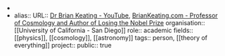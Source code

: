-
- alias::
  URL:: [Dr Brian Keating - YouTube](https://www.youtube.com/@DrBrianKeating/featured), [BrianKeating.com - Professor of Cosmology and Author of Losing the Nobel Prize](https://briankeating.com/)
  organisation:: [[University of California - San Diego]] 
  role:: academic
  fields:: [[physics]], [[cosmology]], [[astronomy]] 
  tags:: person, [[theory of everything]] 
  project::
  public:: true
